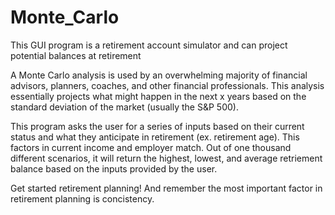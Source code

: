 # Monte_Carlo
This GUI program is a retirement account simulator and can project potential balances at retirement


A Monte Carlo analysis is used by an overwhelming majority of financial advisors, planners, coaches, and other financial professionals. This analysis 
essentially projects what might happen in the next x years based on the standard deviation of the market (usually the S&P 500).

This program asks the user for a series of inputs based on their current status and what they anticipate in retirement (ex. retirement age). This factors 
in current income and employer match. Out of one thousand different scenarios, it will return the highest, lowest, and average retriement balance based on 
the inputs provided by the user.

Get started retirement planning! And remember the most important factor in retirement planning is concistency.

